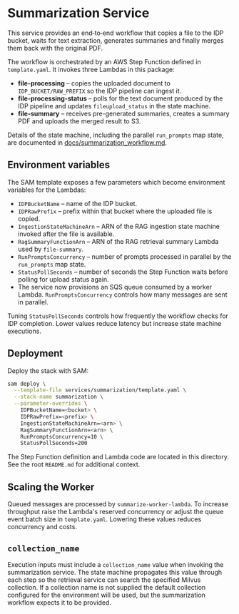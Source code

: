 # Summarization Service

This service provides an end‑to‑end workflow that copies a file to the IDP bucket, waits for text extraction, generates summaries and finally merges them back with the original PDF.

The workflow is orchestrated by an AWS Step Function defined in `template.yaml`.  It invokes three Lambdas in this package:

- **file-processing** – copies the uploaded document to `IDP_BUCKET/RAW_PREFIX` so the IDP pipeline can ingest it.
- **file-processing-status** – polls for the text document produced by the IDP pipeline and updates `fileupload_status` in the state machine.
- **file-summary** – receives pre-generated summaries, creates a summary PDF and uploads the merged result to S3.

Details of the state machine, including the parallel `run_prompts` map state, are documented in [docs/summarization_workflow.md](../../docs/summarization_workflow.md).

## Environment variables

The SAM template exposes a few parameters which become environment variables for the Lambdas:

- `IDPBucketName` – name of the IDP bucket.
- `IDPRawPrefix` – prefix within that bucket where the uploaded file is copied.
- `IngestionStateMachineArn` – ARN of the RAG ingestion state machine invoked after the file is available.
- `RagSummaryFunctionArn` – ARN of the RAG retrieval summary Lambda used by `file-summary`.
- `RunPromptsConcurrency` – number of prompts processed in parallel by the `run_prompts` map state.
- `StatusPollSeconds` – number of seconds the Step Function waits before polling for upload status again.
- The service now provisions an SQS queue consumed by a worker Lambda. `RunPromptsConcurrency` controls how many messages are sent in parallel.

Tuning `StatusPollSeconds` controls how frequently the workflow checks for IDP completion.  Lower values reduce latency but increase state machine executions.

## Deployment

Deploy the stack with SAM:

```bash
sam deploy \
  --template-file services/summarization/template.yaml \
  --stack-name summarization \
  --parameter-overrides \
    IDPBucketName=<bucket> \
    IDPRawPrefix=<prefix> \
    IngestionStateMachineArn=<arn> \
    RagSummaryFunctionArn=<arn> \
    RunPromptsConcurrency=10 \
    StatusPollSeconds=200
```

The Step Function definition and Lambda code are located in this directory.  See the root `README.md` for additional context.

## Scaling the Worker

Queued messages are processed by `summarize-worker-lambda`. To increase
throughput raise the Lambda's reserved concurrency or adjust the queue event
batch size in `template.yaml`. Lowering these values reduces concurrency and
costs.

## `collection_name`

Execution inputs must include a ``collection_name`` value when invoking the
summarization service. The state machine propagates this value through each
step so the retrieval service can search the specified Milvus collection.
If a collection name is not supplied the default collection configured for the
environment will be used, but the summarization workflow expects it to be
provided.
